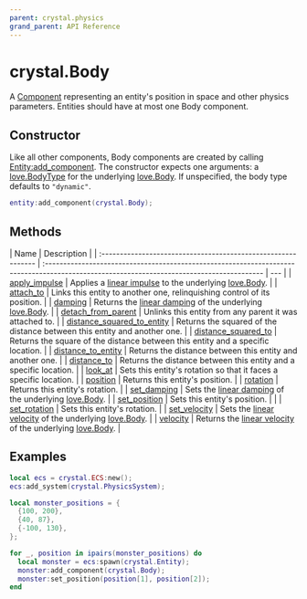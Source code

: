```yaml
---
parent: crystal.physics
grand_parent: API Reference
---
```


# crystal.Body

A [Component](/crystal/api/ecs/component) representing an entity's position in space and other physics parameters. Entities should have at most one Body component.

## Constructor

Like all other components, Body components are created by calling [Entity:add_component](/crystal/api/ecs/entity_add_component). The constructor expects one arguments: a [love.BodyType](https://love2d.org/wiki/BodyType) for the underlying [love.Body](https://love2d.org/wiki/Body). If unspecified, the body type defaults to `"dynamic"`.

```lua
entity:add_component(crystal.Body);
```

## Methods

| Name                                                          | Description                                                                                                                                |
| :------------------------------------------------------------ | :----------------------------------------------------------------------------------------------------------------------------------------- | --- |
| [apply_impulse](body_apply_impulse)                           | Applies a [linear impulse](https://love2d.org/wiki/Body:applyLinearImpulse) to the underlying [love.Body](https://love2d.org/wiki/Body).   |
| [attach_to](body_attach_to)                                   | Links this entity to another one, relinquishing control of its position.                                                                   |
| [damping](body_damping)                                       | Returns the [linear damping](https://love2d.org/wiki/Body:getLinearDamping) of the underlying [love.Body](https://love2d.org/wiki/Body).   |
| [detach_from_parent](body_detach_from_parent)                 | Unlinks this entity from any parent it was attached to.                                                                                    |
| [distance_squared_to_entity](body_distance_squared_to_entity) | Returns the squared of the distance between this entity and another one.                                                                   |
| [distance_squared_to](body_distance_squared_to)               | Returns the square of the distance between this entity and a specific location.                                                            |
| [distance_to_entity](body_distance_to_entity)                 | Returns the distance between this entity and another one.                                                                                  |
| [distance_to](body_distance_to)                               | Returns the distance between this entity and a specific location.                                                                          |
| [look_at](body_look_at)                                       | Sets this entity's rotation so that it faces a specific location.                                                                          |
| [position](body_position)                                     | Returns this entity's position.                                                                                                            |
| [rotation](body_rotation)                                     | Returns this entity's rotation.                                                                                                            |
| [set_damping](body_set_damping)                               | Sets the [linear damping](https://love2d.org/wiki/Body:getLinearDamping) of the underlying [love.Body](https://love2d.org/wiki/Body).      |
| [set_position](body_set_position)                             | Sets this entity's position.                                                                                                               |     |
| [set_rotation](body_set_rotation)                             | Sets this entity's rotation.                                                                                                               |
| [set_velocity](body_set_velocity)                             | Sets the [linear velocity](https://love2d.org/wiki/Body:getLinearVelocity) of the underlying [love.Body](https://love2d.org/wiki/Body).    |
| [velocity](body_velocity)                                     | Returns the [linear velocity](https://love2d.org/wiki/Body:getLinearVelocity) of the underlying [love.Body](https://love2d.org/wiki/Body). |

## Examples

```lua
local ecs = crystal.ECS:new();
ecs:add_system(crystal.PhysicsSystem);

local monster_positions = {
  {100, 200},
  {40, 87},
  {-100, 130},
};

for _, position in ipairs(monster_positions) do
  local monster = ecs:spawn(crystal.Entity);
  monster:add_component(crystal.Body);
  monster:set_position(position[1], position[2]);
end
```
